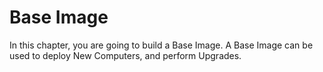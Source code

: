 # Base Image

In this chapter, you are going to build a Base Image.  A Base Image can be used to deploy New Computers, and perform Upgrades.

